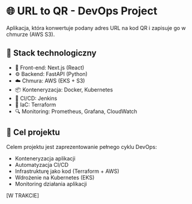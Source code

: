 # 🌐 URL to QR - DevOps Project

Aplikacja, która konwertuje podany adres URL na kod QR i zapisuje go w chmurze (AWS S3).

## 🧱 Stack technologiczny

- 🎯 Front-end: Next.js (React)
- ⚙️ Backend: FastAPI (Python)
- ☁️ Chmura: AWS (EKS + S3)
- 📦 Konteneryzacja: Docker, Kubernetes
- 🚀 CI/CD: Jenkins
- 🔐 IaC: Terraform
- 🔍 Monitoring: Prometheus, Grafana, CloudWatch

## 🎯 Cel projektu

Celem projektu jest zaprezentowanie pełnego cyklu DevOps:
- Konteneryzacja aplikacji
- Automatyzacja CI/CD
- Infrastrukturę jako kod (Terraform + AWS)
- Wdrożenie na Kubernetes (EKS)
- Monitoring działania aplikacji

[W TRAKCIE]
